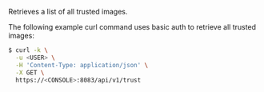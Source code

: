 Retrieves a list of all trusted images.

The following example curl command uses basic auth to retrieve all trusted images:

```bash
$ curl -k \
  -u <USER> \
  -H 'Content-Type: application/json' \
  -X GET \
  https://<CONSOLE>:8083/api/v1/trust
```
